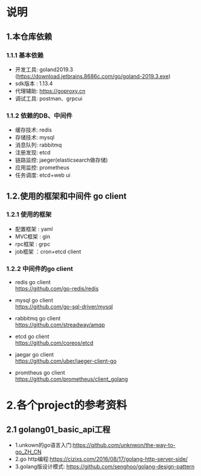 # 说明
## 1.本仓库依赖
### 1.1.1 基本依赖
- 开发工具: goland2019.3 (https://download.jetbrains.8686c.com/go/goland-2019.3.exe)
- sdk版本 : 1.13.4
- 代理辅助: https://goproxy.cn
- 调试工具: postman、grpcui

### 1.1.2 依赖的DB、中间件
- 缓存技术: redis
- 存储技术: mysql
- 消息队列: rabbitmq
- 注册发现: etcd
- 链路监控: jaeger(elasticsearch做存储)
- 应用监控: prometheus
- 任务调度: etcd+web ui

## 1.2.使用的框架和中间件 go client
### 1.2.1 使用的框架
- 配置框架 : yaml
- MVC框架 : gin
- rpc框架 : grpc
- job框架 ：cron+etcd client

### 1.2.2 中间件的go client
- redis go client<br>
 https://github.com/go-redis/redis
 
- mysql go client<br> 
https://github.com/go-sql-driver/mysql

- rabbitmq go client<br> 
https://github.com/streadway/amqp

- etcd go client<br>
 https://github.com/coreos/etcd

- jaegar go client<br> 
https://github.com/uber/jaeger-client-go

- promtheus go client<br>
https://github.com/prometheus/client_golang

# 2.各个project的参考资料
## 2.1 golang01_basic_api工程
- 1.unkown的go语言入门:https://github.com/unknwon/the-way-to-go_ZH_CN
- 2.go http编程:https://cizixs.com/2016/08/17/golang-http-server-side/
- 3.golang版设计模式: https://github.com/senghoo/golang-design-pattern